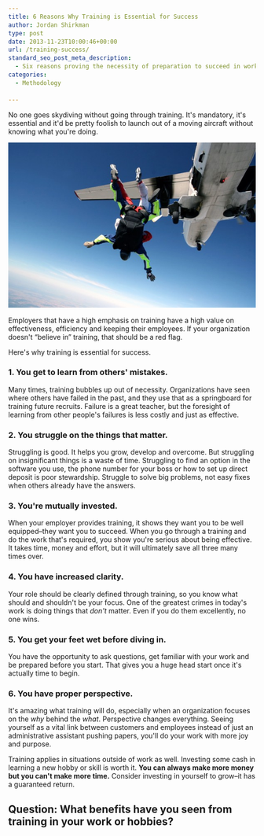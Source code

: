 ```yaml
---
title: 6 Reasons Why Training is Essential for Success
author: Jordan Shirkman
type: post
date: 2013-11-23T10:00:46+00:00
url: /training-success/
standard_seo_post_meta_description:
  - Six reasons proving the necessity of preparation to succeed in work in life.
categories:
  - Methodology

---
```

No one goes skydiving without going through training. It's mandatory, it's essential and it'd be pretty foolish to launch out of a moving aircraft without knowing what you're doing.

[![Image](/static/images/skydiving.jpeg)](https://jshirk.com/blog/training-success/)

Employers that have a high emphasis on training have a high value on effectiveness, efficiency and keeping their employees. If your organization doesn't &#8220;believe in&#8221; training, that should be a red flag.

Here's why training is essential for success. <!--more-->

### 1. You get to learn from others' mistakes.

Many times, training bubbles up out of necessity. Organizations have seen where others have failed in the past, and they use that as a springboard for training future recruits. Failure is a great teacher, but the foresight of learning from other people's failures is less costly and just as effective.

### 2. You struggle on the things that matter.

Struggling is good. It helps you grow, develop and overcome. But struggling on insignificant things is a waste of time. Struggling to find an option in the software you use, the phone number for your boss or how to set up direct deposit is poor stewardship. Struggle to solve big problems, not easy fixes when others already have the answers.

### 3. You're mutually invested.

When your employer provides training, it shows they want you to be well equipped–they want you to succeed. When you go through a training and do the work that's required, you show you're serious about being effective. It takes time, money and effort, but it will ultimately save all three many times over.

### 4. You have increased clarity.

Your role should be clearly defined through training, so you know what should and shouldn't be your focus. One of the greatest crimes in today's work is doing things that _don't_ matter. Even if you do them excellently, no one wins.

### 5. You get your feet wet before diving in.

You have the opportunity to ask questions, get familiar with your work and be prepared before you start. That gives you a huge head start once it's actually time to begin.

### 6. You have proper perspective.

It's amazing what training will do, especially when an organization focuses on the _why_ behind the _what_. Perspective changes everything. Seeing yourself as a vital link between customers and employees instead of just an administrative assistant pushing papers, you'll do your work with more joy and purpose.

Training applies in situations outside of work as well. Investing some cash in learning a new hobby or skill is worth it. **You can always make more money but you can't make more time.** Consider investing in yourself to grow–it has a guaranteed return.

## Question: What benefits have you seen from training in your work or hobbies?
